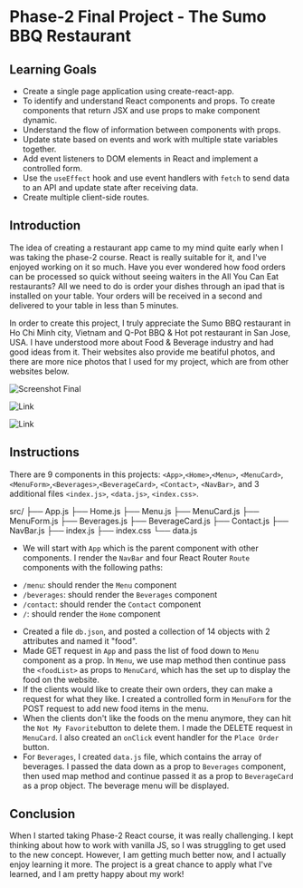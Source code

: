 # Phase-2 Final Project - The Sumo BBQ Restaurant

## Learning Goals

* Create a single page application using create-react-app.
* To identify and understand React components and props. To create components that return JSX and use props to make component dynamic.
* Understand the flow of information between components with props.
* Update state based on events and work with multiple state variables together.
* Add event listeners to DOM elements in React and implement a controlled form.
* Use the `useEffect` hook and use event handlers with `fetch` to send data to an API and update state after receiving data.
* Create multiple client-side routes.

## Introduction

The idea of creating a restaurant app came to my mind quite early when I was taking the phase-2 course. React is really suitable for it, and I've enjoyed working on it so much. Have you ever wondered how food orders can be processed so quick without seeing waiters in the All You Can Eat restaurants? All we need to do is order your dishes through an ipad that is installed on your table. Your orders will be received in a second and delivered to your table in less than 5 minutes. 

In order to create this project, I truly appreciate the Sumo BBQ restaurant in Ho Chi Minh city, Vietnam and Q-Pot BBQ & Hot pot restaurant in San Jose, USA. I have understood more about Food & Beverage industry and had good ideas from it. Their websites also provide me beatiful photos, and there are more nice photos that I used for my project, which are from other websites below.


![Screenshot Final](https://target.scene7.com/is/image/Target/GUEST_7ab95111-7a46-4555-a191-062f9edb5857?wid=325&hei=325&qlt=80&fmt=pjpeg)

![Link](https://sumoyakiniku.com.vn/)

![Link](https://www.qpotsanjose.com/)

## Instructions

There are 9 components in this projects: `<App>`,`<Home>`,`<Menu>`, `<MenuCard>`,`<MenuForm>`,`<Beverages>`,`<BeverageCard>`, `<Contact>`, `<NavBar>`, and 3 additional files `<index.js>`, `<data.js>`, `<index.css>`.

src/
├── App.js
├── Home.js
├── Menu.js
├── MenuCard.js
├── MenuForm.js
├── Beverages.js
├── BeverageCard.js
├── Contact.js
├── NavBar.js
├── index.js
├── index.css
└── data.js

* We will start with `App` which is the parent component with other components. I render the `NavBar` and four React Router `Route` components with the following paths:

- `/menu`: should render the `Menu` component
- `/beverages`: should render the `Beverages` component
- `/contact`: should render the `Contact` component
- `/`: should render the `Home` component

* Created a file `db.json`, and posted a collection of 14 objects with 2 attributes and named it "food".
* Made GET request in `App` and pass the list of food down to `Menu` component as a prop. In `Menu`, we use map method then continue pass the `<foodList>` as props to `MenuCard`, which has the set up to display the food on the website.
* If the clients would like to create their own orders, they can make a request for what they like. I created a controlled form in `MenuForm` for the POST request to add new food items in the menu.
* When the clients don't like the foods on the menu anymore, they can hit the `Not My Favorite`button to delete them. I made the DELETE request in `MenuCard`. I also created an `onClick` event handler for the `Place Order` button.
* For `Beverages`, I created `data.js` file, which contains the array of beverages. I passed the data down as a prop to `Beverages` component, then used map method and continue passed it as a prop to `BeverageCard` as a prop object. The beverage menu will be displayed.

## Conclusion

When I started taking Phase-2 React course, it was really challenging. I kept thinking about how to work with vanilla JS, so I was struggling to get used to the new concept. However, I am getting much better now, and I actually enjoy learning it more. The project is a great chance to apply what I've learned, and I am pretty happy about my work!